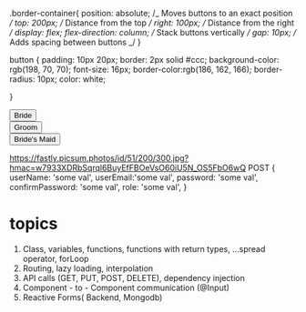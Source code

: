 .border-container{
position: absolute; /_ Moves buttons to an exact position _/
top: 200px; /_ Distance from the top _/
right: 100px; /_ Distance from the right _/
display: flex;
flex-direction: column; /_ Stack buttons vertically _/
gap: 10px; /_ Adds spacing between buttons _/
}

button {
padding: 10px 20px;
border: 2px solid #ccc;
background-color: rgb(198, 70, 70);
font-size: 16px;
border-color:rgb(186, 162, 166);
border-radius: 10px;
color: white;

}

<div class="border-container">
  <button (click)="bride()">Bride</button><br />
  <button (click)="groom()">Groom</button><br />
  <button (click)="bridesMaid()">Bride's Maid</button>
</div>

https://fastly.picsum.photos/id/51/200/300.jpg?hmac=w7933XDRbSqrql6BuyEfFBOeVsO60iU5N_OS5FbO6wQ
POST
{
userName: 'some val',
userEmail:'some val',
password: 'some val',
confirmPassword: 'some val',
role: 'some val',
}

# topics

1. Class, variables, functions, functions with return types, ...spread operator, forLoop
2. Routing, lazy loading, interpolation
3. API calls (GET, PUT, POST, DELETE), dependency injection
4. Component - to - Component communication (@Input)
5. Reactive Forms( Backend, Mongodb)
